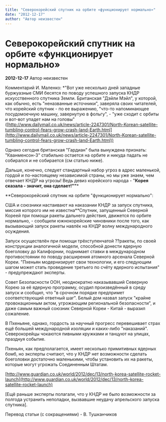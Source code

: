 ```yaml
---
title: "Северокорейский спутник на орбите «функционирует нормально»"
date: "2012-12-17"
author: "Автор неизвестен"
---
```


# Северокорейский спутник на орбите «функционирует нормально»

**2012-12-17** Автор неизвестен

Комментарий И. Маленко: *"Вот уже несколько дней западные буржуазные СМИ бесятся по поводу успешного запуска КНДР искусственного спутника Земли. Британская "Дэйли Мэйл", у которой, как обычно, есть "неназванные источники", заверяла своих читателей, что корейский спутник - по ее выражению, "что-то напоминающее посудомоечную машину, завернутую в фольгу", - "уже сходит с орбиты и вот-вот упадет нам на головы" ([http://www.dailymail.co.uk/news/article-2247301/North-Korean-satellite-tumbling-control-fears-grow-crash-land-Earth.html](http://www.dailymail.co.uk/news/article-2247301/North-Korean-satellite-tumbling-control-fears-grow-crash-land-Earth.html))

Однако сегодня британская "Гардиан" была вынуждена признать: "Кванменсон-3" стабильно остается на орбите и никуда падать не собирался и не собирается (см статью ниже).

Дальше, конечно, следует стандартный набор угроз в адрес маленькой, гордой и по-настоящему независимой страны, но мы уже знаем, чем отвечает КНДР на угрозы! Ведь девиз корейского народа - "**Корея сказала - значит, она сделает!""***

**Северокорейский спутник на орбите "функционирует нормально":

США и союзники настаивают на наказании КНДР за запуск спутника, миссия которого им не известна**Спутник, запущенный Северной Кореей при помощи ракеты дальнего действия, движется по орбите нормально, - сообщили южнокорейские чиновники после того, как вызывающий запуск ракеты навлёк на КНДР волну международного осуждения.

Запуск осуществлён при помощи трёхступенчатой ??ракеты, по своей конструкции аналогичной модели, способной донести ядерную боеголовку до Калифорнии, поднимает ставки в международном противостоянии по поводу расширения атомного арсенала Северной Кореи. "Пхеньян модернизирует свои технологии, и его следующим шагом может стать проведение третьего по счёту ядерного испытания" - предупреждают эксперты.

Совет Безопасности ООН, неоднократно наказывавший Северную Корею за её ядерную программу, осудил произведённый в среду запуск и сообщил, что "в срочном порядке предпримет соответствующий ответный шаг". Белый дом назвал запуск "крайне провокационным актом, угрожающим региональной безопасности", и даже самым важный союзник Северной Кореи - Китай - выразил сожаление.

В Пхеньяне, однако, гордость за научный прогресс перевешивает страх ещё большей международной изоляции и каких-либо "наказаний". Северокорейцы чокаются пивными кружками и танцуют на улицах, празднуя событие.

Пхеньян, как предполагается, имеет несколько примитивных ядерных бомб, но эксперты считают, что у КНДР нет возможности сделать боеголовки достаточно маленькими, чтобы установить их на ракеты, которые могут угрожать Соединенным Штатам.

[http://www.guardian.co.uk/world/2012/dec/13/north-korea-satellite-rocket-launch](http://www.guardian.co.uk/world/2012/dec/13/north-korea-satellite-rocket-launch)

[Ещё раньше эксперты полагали, что у КНДР не было возможности за полгода устранить неполадки, вызвавшие неудачу апрельского запуска спутника].

Перевод статьи (с сокращениями) - В. Тушканчиков